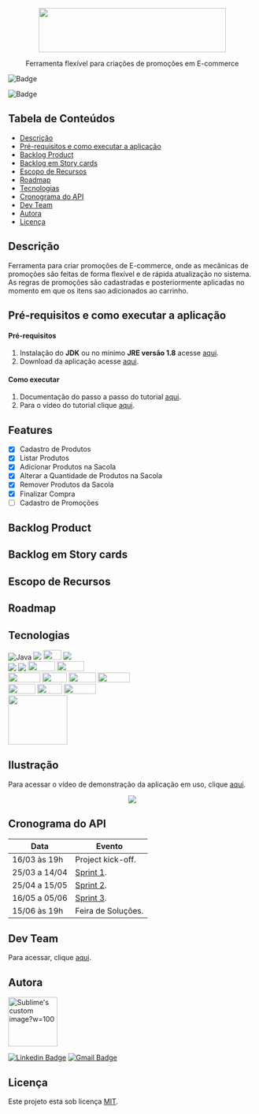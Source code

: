 
<p align="center">
  <img src="https://github.com/DolphinDatabase/DescontOn/blob/ae0723a5cdc64e651feb224440760adb710a2965/Imagens/DescontOn.png" height="90" width="380" />
</p>
<p align="center"> Ferramenta flexível para criações de promoções em E-commerce </p>

![Badge](https://img.shields.io/badge/MADE&nbsp;by&nbsp;DolphinDatabase-grey?style=for-the-badge&logo=dev.to)

![Badge](https://img.shields.io/badge/STATUS-DESENVOLVIMENTO-pink)


## Tabela de Conteúdos

 * [Descrição](#descrição)
 * [Pré-requisitos e como executar a aplicação](#pré-requisitos-e-como-executar-a-aplicação)
 * [Backlog Product](#backlog-product) 
 * [Backlog em Story cards](#backlog-em-story-cards)   
 * [Escopo de Recursos](#escopo-de-recursos)
 * [Roadmap](#roadmap)
 * [Tecnologias](#tecnologias)
 * [Cronograma do API](#cronograma-do-api)
 * [Dev Team](#dev-team)
 * [Autora](#autora)
 * [Licença](#licença)


## Descrição

Ferramenta para criar promoções de E-commerce, onde as mecânicas de promoções são feitas de forma flexível e de rápida atualização no sistema. As regras de promoções são cadastradas e posteriormente aplicadas no momento em que os itens sao adicionados ao carrinho. 

## Pré-requisitos e como executar a aplicação
  
 #### **Pré-requisitos** 
  
  1. Instalação do **JDK** ou no mínimo **JRE versão 1.8** acesse [aqui](https://www.oracle.com/java/technologies/downloads/).
  2. Download da aplicação acesse [aqui](#).

 #### **Como executar** 
  
  1. Documentação do passo a passo do tutorial [aqui](#).
  2. Para o vídeo do tutorial clique [aqui](#).

## Features

- [x] Cadastro de Produtos
- [x] Listar Produtos
- [x] Adicionar Produtos na Sacola
- [x] Alterar a Quantidade de Produtos na Sacola
- [x] Remover Produtos da Sacola
- [x] Finalizar Compra
- [ ] Cadastro de Promoções 

## Backlog Product 

## Backlog em Story cards

## Escopo de Recursos

## Roadmap

## Tecnologias
![Java](https://img.shields.io/badge/-java-E34A86?style=flat-square&logo=java)
<img src="https://img.shields.io/badge/-Slack-E01563?style=flat-square&logo=Slack&logoColor=white"/>
<a href="https://dolphin-database.atlassian.net/jira/software/projects/API/boards/1" target="_blank"> <img width="37px" height="20px" src="https://github.com/DolphinDatabase/DescontOn/blob/12151966abe215b11bc8809554b1547a41c50eec/Imagens/Icons/Jira.png"/></a>
<img src="https://img.shields.io/badge/-Notion-000000?style=flat-square&logo=Notion&logoColor=white"/><br/>
<img src="https://img.shields.io/badge/Bootstrap-563D7C?style=flat-square&logo=bootstrap&logoColor=white"/>
<img src="https://img.shields.io/badge/Spring-6DB33F?style=flat-square&logo=spring&logoColor=white"/>
<img width="55" height="20" src="https://img.shields.io/badge/HTML5-E34F26?style=for-the-badge&logo=html5&logoColor=white"/>
<img width="55" height="20" src="https://img.shields.io/badge/CSS3-1572B6?style=for-the-badge&logo=css3&logoColor=white"/><br/>
<img width="65" height="20" src="https://img.shields.io/badge/jQuery-0769AD?style=for-the-badge&logo=jquery&logoColor=white"/>
<img width="50" height="20" src="https://github.com/DolphinDatabase/DescontOn/blob/12151966abe215b11bc8809554b1547a41c50eec/Imagens/Icons/Figma.png"/>
<img width="55" height="20" src="https://github.com/DolphinDatabase/DescontOn/blob/12151966abe215b11bc8809554b1547a41c50eec/Imagens/Icons/Oracle.png"/>
<img width="65" height="20" src="https://github.com/DolphinDatabase/DescontOn/blob/12151966abe215b11bc8809554b1547a41c50eec/Imagens/Icons/OpenIconic.png"/><br/>
<img width="55" height="20" src="https://github.com/DolphinDatabase/DescontOn/blob/12151966abe215b11bc8809554b1547a41c50eec/Imagens/Icons/Maven.png"/>
<img width="50" height="20" src="https://github.com/DolphinDatabase/DescontOn/blob/569e41698aa141d86bd246c79ab2964547c76274/Imagens/Icons/SQL.png"/>
<img width="65" height="20" src="https://github.com/DolphinDatabase/DescontOn/blob/12151966abe215b11bc8809554b1547a41c50eec/Imagens/Icons/Thymeleaf.png"/><br/>
<img width="120" height="100" src="https://forthebadge.com/images/badges/made-with-java.svg"/>

## Ilustração
 
 Para acessar o vídeo de demonstração da aplicação em uso, clique [aqui](#).
 <p align="center">
  <img src="https://github.com/DolphinDatabase/DescontOn/blob/77799b686b550953158f53f9e3088283afa17141/Imagens/API.gif">
</p>

 
## Cronograma do API
 
| Data | Evento |
| -------| --------- |
| 16/03 às 19h  | Project kick-off. |
| 25/03 a 14/04 | [Sprint 1](https://github.com/DolphinDatabase/DescontOn/tree/Sprint-1). |
| 25/04 a 15/05 | [Sprint 2](#). |
| 16/05 a 05/06 | [Sprint 3](#). |
| 15/06 às 19h | Feira de Soluções. |

## Dev Team 

Para acessar, clique [aqui](https://github.com/DolphinDatabase/API3/wiki/Development-Team). 

## Autora

<p align="left">
  <img src="https://github.com/DolphinDatabase/DescontOn/blob/a5bf9ea10099ab809be6ed68694101a4306c7514/Imagens/BeatrizMedeiros.jpg" alt="Sublime's custom image?w=100"height="100" width="100" />
</p> 
<p align="left">
 
 [![Linkedin Badge](https://img.shields.io/badge/-Beatriz-blue?style=flat-square&logo=Linkedin&logoColor=white&link=https://www.linkedin.com/in/beatriz-medeiros-a98396202/)](https://www.linkedin.com/in/beatriz-medeiros-a98396202/)
  [![Gmail Badge](https://img.shields.io/badge/-biamedeirosassim@gmail.com-c14438?style=flat-square&logo=Gmail&logoColor=white&link=mailto:biamedeirosassim@gmail.com)](mailto:biamedeirosassim@gmail.com)

## Licença  

Este projeto esta sob licença [MIT](https://github.com/DolphinDatabase/SGBD_Health/blob/main/LICENSE).
